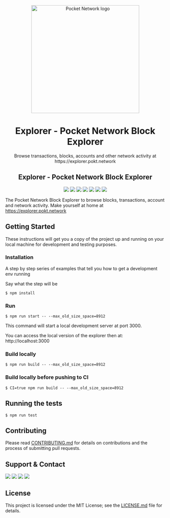 <div align="center">
  <a href="https://www.pokt.network">
    <img src="https://assets.website-files.com/609e7a6f2ec5c05d866ed6d3/60a7cd2bbdce89ccfbf8ff97_POKT_Logo_S_Color.png" alt="Pocket Network logo" width="340"/>
  </a>
</div>


<div align="center">
 <h1>Explorer - Pocket Network Block Explorer</h1>
 <p>Browse transactions, blocks, accounts and other network activity at https://explorer.pokt.network</p>
</div>

<div align="center">
 <h2>Explorer - Pocket Network Block Explorer</h2>
  <div>
      <a href="https://github.com/pokt-foundation/explorer/releases"><img src="https://img.shields.io/github/release-pre/pokt-foundation/explorer.svg"/></a>
      <a href="https://github.com/pokt-foundation/explorer/pulse"><img src="https://img.shields.io/github/contributors/pokt-foundation/explorer.svg"/></a>
      <a href="https://opensource.org/licenses/MIT"><img src="https://img.shields.io/badge/License-MIT-blue.svg"/></a>
      <a href="https://github.com/pokt-foundation/explorer/pulse"><img src="https://img.shields.io/github/last-commit/pokt-foundation/explorer.svg"/></a>
      <a href="https://github.com/pokt-foundation/explorer/pulls"><img src="https://img.shields.io/github/issues-pr/pokt-foundation/explorer.svg"/></a>
      <a href="https://github.com/pokt-foundation/explorer/releases"><img src="https://img.shields.io/badge/platform-linux%20%7C%20windows%20%7C%20macos-pink.svg"/></a>
      <a href="https://github.com/pokt-foundation/explorer/issues"><img src="https://img.shields.io/github/issues-closed/pokt-foundation/explorer.svg"/></a>
  </div>
</div>

The Pocket Network Block Explorer to browse blocks, transactions, account and network activity. Make yourself at home at https://explorer.pokt.network

## Getting Started

These instructions will get you a copy of the project up and running on your local machine for development and testing purposes.

### Installation

A step by step series of examples that tell you how to get a development env running

Say what the step will be

```
$ npm install
```

### Run
```
$ npm run start -- --max_old_size_space=8912
```
This command will start a local development server at port 3000.

You can access the local version of the explorer then at: http://localhost:3000

### Build locally
```
$ npm run build -- --max_old_size_space=8912
```

### Build locally before pushing to CI
```
$ CI=true npm run build -- --max_old_size_space=8912
```

## Running the tests

```
$ npm run test
```

## Contributing

Please read [CONTRIBUTING.md](https://github.com/pokt-foundation/explorer/blob/master/CONTRIBUTING.md) for details on contributions and the process of submitting pull requests.

## Support & Contact

<div>
  <a  href="https://twitter.com/poktnetwork" ><img src="https://img.shields.io/twitter/url/http/shields.io.svg?style=social"></a>
  <a href="https://t.me/POKTnetwork"><img src="https://img.shields.io/badge/Telegram-blue.svg"></a>
  <a href="https://www.facebook.com/POKTnetwork" ><img src="https://img.shields.io/badge/Facebook-red.svg"></a>
  <a href="https://research.pokt.network"><img src="https://img.shields.io/discourse/https/research.pokt.network/posts.svg"></a>
</div>


## License

This project is licensed under the MIT License; see the [LICENSE.md](LICENSE.md) file for details.
